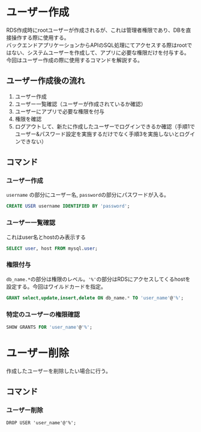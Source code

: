 # ユーザー作成
RDS作成時にrootユーザーが作成されるが、これは管理者権限であり、DBを直接操作する際に使用する。  
バックエンドアプリケーションからAPIのSQL処理にてアクセスする際はrootではない、システムユーザーを作成して、アプリに必要な権限だけを付与する。  
今回はユーザー作成の際に使用するコマンドを解説する。 

## ユーザー作成後の流れ
1. ユーザー作成
2. ユーザー一覧確認（ユーザーが作成されているか確認）
3. ユーザーにアプリで必要な権限を付与
4. 権限を確認
5. ログアウトして、新たに作成したユーザーでログインできるか確認（手順1でユーザー&パスワード設定を実施するだけでなく手順3を実施しないとログインできない）

## コマンド
### ユーザー作成
```username``` の部分にユーザー名, ```password```の部分にパスワードが入る。
```sql
CREATE USER username IDENTIFIED BY 'password';
```

### ユーザー一覧確認
これはuser名とhostのみ表示する
```sql
SELECT user, host FROM mysql.user;
```

### 権限付与
```db_name.*```の部分は権限のレベル。```'%'```の部分はRDSにアクセスしてくるhostを設定する。今回はワイルドカードを指定。
```sql
GRANT select,update,insert,delete ON db_name.* TO 'user_name'@'%';
```

### 特定のユーザーの権限確認
```sql
SHOW GRANTS FOR 'user_name'@'%';
```

# ユーザー削除
作成したユーザーを削除したい場合に行う。

## コマンド
### ユーザー削除
```
DROP USER 'user_name'@'%';
```
